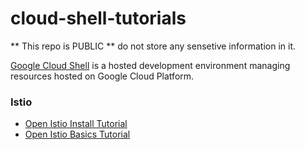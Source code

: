 # cloud-shell-tutorials

** This repo is PUBLIC ** do not store any sensetive information in it.

[Google Cloud Shell](https://cloud.google.com/shell/docs/) is a hosted
development environment managing resources hosted on Google Cloud Platform.


### Istio
* [Open Istio Install Tutorial](https://console.cloud.google.com/cloudshell/open?git_repo=https://github.com/mad01/cloud-shell-tutorials.git&tutorial=tutorials/istio-0-install.md)
* [Open Istio Basics Tutorial](https://console.cloud.google.com/cloudshell/open?git_repo=https://github.com/mad01/cloud-shell-tutorials.git&tutorial=tutorials/istio-1-basics.md)
